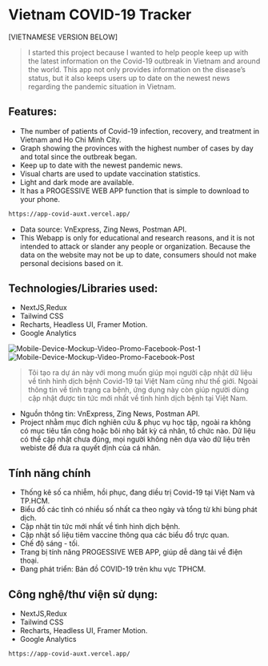 # Vietnam COVID-19 Tracker
[VIETNAMESE VERSION BELOW]
> I started this project because I wanted to help people keep up with the latest information on the Covid-19 outbreak in Vietnam and around the world. This app not only provides information on the disease’s status, but it also keeps users up to date on the newest news regarding the pandemic situation in Vietnam.

## Features:
- The number of patients of Covid-19 infection, recovery, and treatment in Vietnam and Ho Chi Minh City.
- Graph showing the provinces with the highest number of cases by day and total since the outbreak began.
- Keep up to date with the newest pandemic news.
- Visual charts are used to update vaccination statistics.
- Light and dark mode are available.
- It has a PROGESSIVE WEB APP function that is simple to download to your phone.

```sh
https://app-covid-auxt.vercel.app/
```

- Data source: VnExpress, Zing News, Postman API.
- This Webapp is only for educational and research reasons, and it is not intended to attack or slander any people or organization. Because the data on the website may not be up to date, consumers should not make personal decisions based on it.

## Technologies/Libraries used:
- NextJS,Redux
- Tailwind CSS
- Recharts, Headless UI, Framer Motion.
- Google Analytics

<img src="https://i.ibb.co/QNmXrf9/Mobile-Device-Mockup-Video-Promo-Facebook-Post-1.png" alt="Mobile-Device-Mockup-Video-Promo-Facebook-Post-1" border="0">
<img src="https://i.ibb.co/jVfFx2X/Mobile-Device-Mockup-Video-Promo-Facebook-Post.png" alt="Mobile-Device-Mockup-Video-Promo-Facebook-Post" border="0">

> Tôi tạo ra dự án này với mong muốn giúp mọi người cập nhật dữ liệu về tình hình dịch bệnh Covid-19 tại Việt Nam cũng như thế giới. Ngoài thông tin về tình trạng ca bệnh, ứng dụng này còn giúp người dùng cập nhật được tin tức mới nhất về tình hình dịch bệnh tại Việt Nam. 


- Nguồn thông tin: VnExpress, Zing News, Postman API.
- Project nhằm mục đích nghiên cứu & phục vụ học tập, ngoài ra không có mục tiêu tấn công hoặc bôi nhọ bắt kỳ cá nhân, tổ chức nào. Dữ liệu có thể cập nhật chưa đúng, mọi người không nên dựa vào dữ liệu trên webiste để đưa ra quyết định của cá nhân.


## Tính năng chính
- Thống kê số ca nhiễm, hồi phục, đang diều trị Covid-19 tại Việt Nam và TP.HCM.
- Biểu đồ các tỉnh có nhiều số nhất ca theo ngày và tổng từ khi bùng phát dịch.
- Cập nhật tin tức mới nhất về tình hình dịch bệnh.
- Cập nhật số liệu tiêm vaccine thông qua các biểu đồ trực quan.
- Chế độ sáng - tối.
- Trang bị tính năng PROGESSIVE WEB APP, giúp dễ dàng tải về điện thoại.
- Đang phát triển: Bản đồ COVID-19 trên khu vực TPHCM.


## Công nghệ/thư viện sử dụng:
- NextJS,Redux
- Tailwind CSS
- Recharts, Headless UI, Framer Motion.
- Google Analytics
```sh
https://app-covid-auxt.vercel.app/
```
